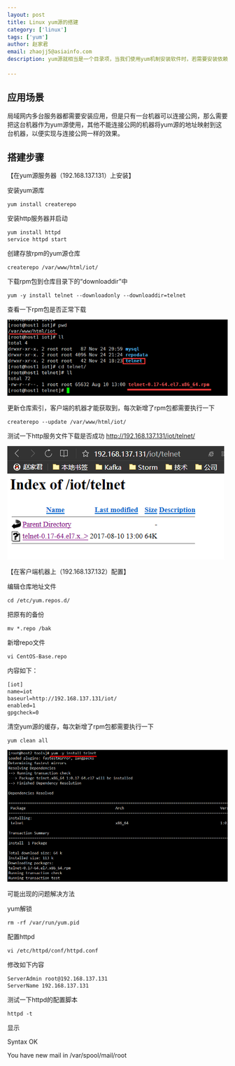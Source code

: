 ```yaml
---
layout: post
title: Linux yum源的搭建
category: ['linux']
tags: ['yum']
author: 赵家君
email: zhaojj5@asiainfo.com
description: yum源就相当是一个目录项，当我们使用yum机制安装软件时，若需要安装依赖软件，则yum机制就会根据在yum源中定义好的路径查找依赖软件，并将依赖软件安装好。

---
```


## 应用场景 ##

局域网内多台服务器都需要安装应用，但是只有一台机器可以连接公网，那么需要把这台机器作为yum源使用，其他不能连接公网的机器将yum源的地址映射到这台机器，以便实现与连接公网一样的效果。

## 搭建步骤 ##

【在yum源服务器（192.168.137.131）上安装】

安装yum源库
    
    yum install createrepo

安装http服务器并启动

    yum install httpd
    service httpd start

创建存放rpm的yum源仓库

    createrepo /var/www/html/iot/

下载rpm包到仓库目录下的“downloaddir”中

    yum -y install telnet --downloadonly --downloaddir=telnet

查看一下rpm包是否正常下载

![1](/images/zhaojiajun/2017-12-06-yum-1.png)

更新仓库索引，客户端的机器才能获取到，每次新增了rpm包都需要执行一下

    createrepo --update /var/www/html/iot/

测试一下http服务文件下载是否成功 http://192.168.137.131/iot/telnet/

![2](/images/zhaojiajun/2017-12-06-yum-2.png)

【在客户端机器上（192.168.137.132）配置】

编辑仓库地址文件

    cd /etc/yum.repos.d/

把原有的备份

    mv *.repo /bak

新增repo文件

    vi CentOS-Base.repo

内容如下：

    [iot]
    name=iot
    baseurl=http://192.168.137.131/iot/
    enabled=1
    gpgcheck=0

清空yum源的缓存，每次新增了rpm包都需要执行一下

    yum clean all

![3](/images/zhaojiajun/2017-12-06-yum-3.png)


可能出现的问题解决方法

yum解锁

    rm -rf /var/run/yum.pid

配置httpd

    vi /etc/httpd/conf/httpd.conf

修改如下内容

    ServerAdmin root@192.168.137.131
    ServerName 192.168.137.131

测试一下httpd的配置脚本

    httpd -t 

显示

Syntax OK

You have new mail in /var/spool/mail/root




	